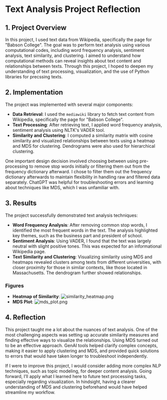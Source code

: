 # Text Analysis Project Reflection

## 1. Project Overview

In this project, I used text data from Wikipedia, specifically the page for "Babson College". The goal was to perform text analysis using various computational codes, including word frequency analysis, sentiment analysis, text similarity, and clustering. I aimed to understand how computational methods can reveal insights about text content and relationships between texts. Through this project, I hoped to deepen my understanding of text processing, visualization, and the use of Python libraries for precssing texts.

## 2. Implementation

The project was implemented with several major components:
- **Data Retrieval**: I used the `mediawiki` library to fetch text content from Wikipedia, specifically the page for "Babson College".
- **Text Processing**: After retrieving text, I applied word frequency analysis, sentiment analysis using NLTK's VADER tool.
- **Similarity and Clustering**: I computed a similarity matrix with cosine similarity and visualized relationships between texts using a heatmap and MDS for clustering. Dendrograms were also used for hierarchical clustering.
  
One important design decision involved choosing between using pre-processing to remove stop words initially or filtering them out from the frequency dictionary afterward. I chose to filter them out the frequency dictionary afterwards to maintain flexibility in handling raw and filtered data separately. ChatGPT was helpful for troubleshooting errors and learning about techniques like MDS, which I was unfamiliar with.

## 3. Results

The project successfully demonstrated text analysis techniques:
- **Word Frequency Analysis**: After removing common stop words, I identified the most frequent words in the text. The analysis highlighted key themes, such as the business part and president of school. 
- **Sentiment Analysis**: Using VADER, I found that the text was largely neutral with slight positive tones. This was expected for an informational Wikipedia page.
- **Text Similarity and Clustering**: Visualizing similarity using MDS and heatmaps revealed clusters among texts from different universities, with closer proximity for those in similar contexts, like those located in Massachusetts. The dendrogram further showed relationships. 

### Figures
- **Heatmap of Similarity**: ![similarity_heatmap.png](similarity_heatmap.png)
- **MDS Plot**: ![mds_plot.png](mds_plot.png)

## 4. Reflection

This project taught me a lot about the nuances of text analysis. One of the most challenging aspects was setting up accurate similarity measures and finding effective ways to visualize the relationships. Using MDS turned out to be an effective approach. GenAI tools helped clarify complex concepts, making it easier to apply clustering and MDS, and provided quick solutions to errors that would have taken longer to troubleshoot independently.

If I were to improve this project, I would consider adding more complex NLP techniques, such as topic modeling, for deeper content analysis. Going forward, I’ll apply what I learned here to future text processing tasks, especially regarding visualization. In hindsight, having a clearer understanding of MDS and clustering beforehand would have helped streamline my workflow.
